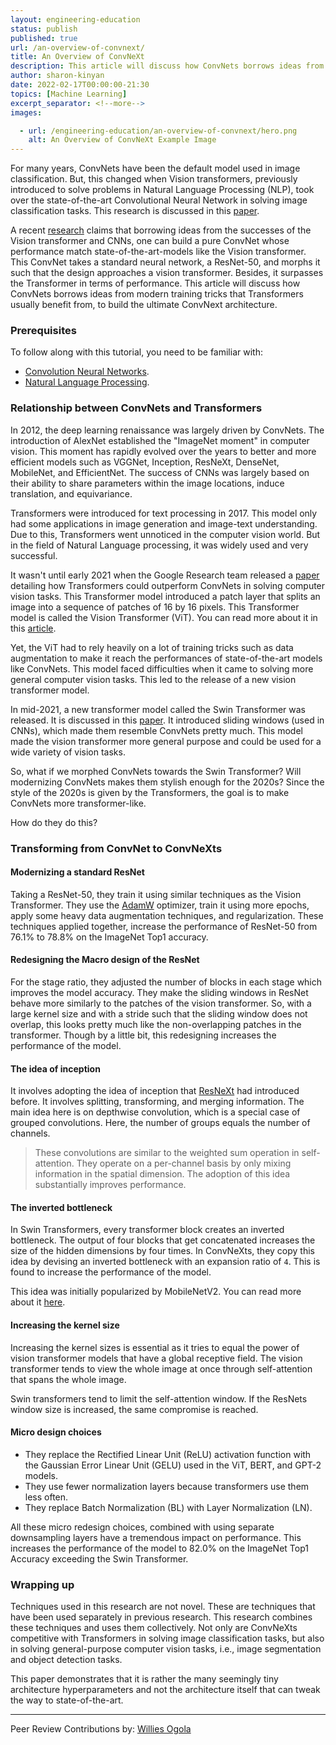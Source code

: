 ```yaml
---
layout: engineering-education
status: publish
published: true
url: /an-overview-of-convnext/
title: An Overview of ConvNeXt
description: This article will discuss how ConvNets borrows ideas from modern training tricks that Transformers usually benefit from, to build the ultimate ConvNext architecture.
author: sharon-kinyan
date: 2022-02-17T00:00:00-21:30
topics: [Machine Learning]
excerpt_separator: <!--more-->
images:

  - url: /engineering-education/an-overview-of-convnext/hero.png
    alt: An Overview of ConvNeXt Example Image
---
```

For many years, ConvNets have been the default model used in image classification. But, this changed when Vision transformers, previously introduced to solve problems in Natural Language Processing (NLP), took over the state-of-the-art Convolutional Neural Network in solving image classification tasks. This research is discussed in this [paper](https://arxiv.org/pdf/2010.11929.pdf). 
<!--more-->
A recent [research](https://arxiv.org/abs/2201.03545) claims that borrowing ideas from the successes of the Vision transformer and CNNs, one can build a pure ConvNet whose performance match state-of-the-art-models like the Vision transformer. This ConvNet takes a standard neural network, a ResNet-50, and morphs it such that the design approaches a vision transformer. Besides, it surpasses the Transformer in terms of performance. This article will discuss how ConvNets borrows ideas from modern training tricks that Transformers usually benefit from, to build the ultimate ConvNext architecture.

### Prerequisites
To follow along with this tutorial, you need to be familiar with:
- [Convolution Neural Networks](/engineering-education/basics-of-convolution-neural-networks/).
- [Natural Language Processing](/engineering-education/five-real-life-use-cases-of-natural-language-processing-nlp/).

### Relationship between ConvNets and Transformers
In 2012, the deep learning renaissance was largely driven by ConvNets. The introduction of AlexNet established the "ImageNet moment" in computer vision. This moment has rapidly evolved over the years to better and more efficient models such as VGGNet, Inception, ResNeXt, DenseNet, MobileNet, and EfficientNet. The success of CNNs was largely based on their ability to share parameters within the image locations, induce translation, and equivariance.

Transformers were introduced for text processing in 2017. This model only had some applications in image generation and image-text understanding. Due to this, Transformers went unnoticed in the computer vision world. But in the field of Natural Language processing, it was widely used and very successful. 

It wasn't until early 2021 when the Google Research team released a [paper](https://arxiv.org/pdf/2010.11929.pdf) detailing how Transformers could outperform ConvNets in solving computer vision tasks. This Transformer model introduced a patch layer that splits an image into a sequence of patches of 16 by 16 pixels. This Transformer model is called the Vision Transformer (ViT). You can read more about it in this [article](/engineering-education/vision-transformer-using-transformers-for-image-recognition/). 

Yet, the ViT had to rely heavily on a lot of training tricks such as data augmentation to make it reach the performances of state-of-the-art models like ConvNets. This model faced difficulties when it came to solving more general computer vision tasks. This led to the release of a new vision transformer model.

In mid-2021, a new transformer model called the Swin Transformer was released. It is discussed in this [paper](https://arxiv.org/abs/2103.14030). It introduced sliding windows (used in CNNs), which made them resemble ConvNets pretty much. This model made the vision transformer more general purpose and could be used for a wide variety of vision tasks.

So, what if we morphed ConvNets towards the Swin Transformer? Will modernizing ConvNets makes them stylish enough for the 2020s? Since the style of the 2020s is given by the Transformers, the goal is to make ConvNets more transformer-like.

How do they do this?

### Transforming from ConvNet to ConvNeXts
#### Modernizing a standard ResNet 
Taking a ResNet-50, they train it using similar techniques as the Vision Transformer. They use the [AdamW](https://towardsdatascience.com/why-adamw-matters-736223f31b5d) optimizer, train it using more epochs, apply some heavy data augmentation techniques, and regularization. These techniques applied together, increase the performance of ResNet-50 from 76.1% to 78.8% on the ImageNet Top1 accuracy. 

#### Redesigning the Macro design of the ResNet
For the stage ratio, they adjusted the number of blocks in each stage which improves the model accuracy. They make the sliding windows in ResNet behave more similarly to the patches of the vision transformer. So, with a large kernel size and with a stride such that the sliding window does not overlap, this looks pretty much like the non-overlapping patches in the transformer. Though by a little bit, this redesigning increases the performance of the model.

#### The idea of inception
It involves adopting the idea of inception that [ResNeXt](https://arxiv.org/pdf/1611.05431.pdf) had introduced before. It involves splitting, transforming, and merging information. The main idea here is on depthwise convolution, which is a special case of grouped convolutions. Here, the number of groups equals the number of channels.

> These convolutions are similar to the weighted sum operation in self-attention. They operate on a per-channel basis by only mixing information in the spatial dimension. The adoption of this idea substantially improves performance.

#### The inverted bottleneck
In Swin Transformers, every transformer block creates an inverted bottleneck. The output of four blocks that get concatenated increases the size of the hidden dimensions by four times. In ConvNeXts, they copy this idea by devising an inverted bottleneck with an expansion ratio of `4`. This is found to increase the performance of the model.

This idea was initially popularized by MobileNetV2. You can read more about it [here](https://paperswithcode.com/method/mobilenetv2).

#### Increasing the kernel size
Increasing the kernel sizes is essential as it tries to equal the power of vision transformer models that have a global receptive field. The vision transformer tends to view the whole image at once through self-attention that spans the whole image. 

Swin transformers tend to limit the self-attention window. If the ResNets window size is increased, the same compromise is reached.

#### Micro design choices
- They replace the Rectified Linear Unit (ReLU) activation function with the Gaussian Error Linear Unit (GELU) used in the ViT, BERT, and GPT-2 models.
- They use fewer normalization layers because transformers use them less often.
- They replace Batch Normalization (BL) with Layer Normalization (LN).

All these micro redesign choices, combined with using separate downsampling layers have a tremendous impact on performance. This increases the performance of the model to 82.0% on the ImageNet Top1 Accuracy exceeding the Swin Transformer. 

### Wrapping up
Techniques used in this research are not novel. These are techniques that have been used separately in previous research. This research combines these techniques and uses them collectively. Not only are ConvNeXts competitive with Transformers in solving image classification tasks, but also in solving general-purpose computer vision tasks, i.e., image segmentation and object detection tasks.  

This paper demonstrates that it is rather the many seemingly tiny architecture hyperparameters and not the architecture itself that can tweak the way to state-of-the-art.

---
Peer Review Contributions by: [Willies Ogola](/engineering-education/authors/willies-ogola/)
